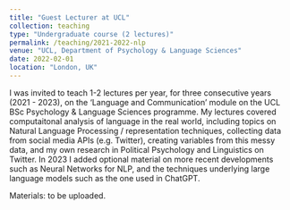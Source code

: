 ```yaml
---
title: "Guest Lecturer at UCL"
collection: teaching
type: "Undergraduate course (2 lectures)"
permalink: /teaching/2021-2022-nlp
venue: "UCL, Department of Psychology & Language Sciences"
date: 2022-02-01
location: "London, UK"
---
```


I was invited to teach 1-2 lectures per year, for three consecutive years (2021 - 2023), on the ‘Language and Communication’ module on the UCL BSc Psychology & Language Sciences programme. My lectures covered computaitonal analysis of language in the real world, including topics on Natural Language Processing / representation techniques, collecting data from social media APIs (e.g. Twitter), creating variables from this messy data, and my own research in Political Psychology and Linguistics on Twitter. In 2023 I added optional material on more recent developments such as Neural Networks for NLP, and the techniques underlying large language models such as the one used in ChatGPT. 

Materials: to be uploaded.
